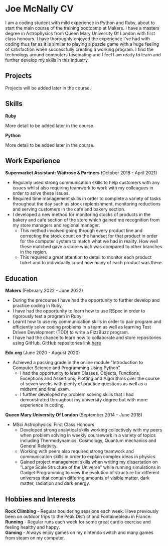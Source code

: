 # Joe McNally CV

I am a coding student with mild experience in Python and Ruby, about to start the main course of the training bootcamp at Makers. I have a masters degree in Astrophysics from Queen Mary University Of London with first class honours.
I have thoroughly enjoyed the experience I've had with coding thus far as it is similar to playing a puzzle game with a huge feeling of satisfaction when successfully creating a working program.
I find the technology around computers fascinating and I feel I am ready to learn and further develop my skills in this industry.

## Projects

Projects will be added later in the course.

## Skills

__Ruby__

More detail to be added later in the course.

__Python__

More detail to be added later in the course.

## Work Experience

__Supermarket Assistant: Waitrose & Partners__ (October 2018 - April 2021)
- Regularly used strong communication skills to help customers with any issues whilst also requiring teamwork to work with my colleagues in order to solve these issues.
- Required time management skills in order to complete a variety of tasks throughout the day such as stock replenishment, monitoring reductions and serving customers in the cafe and bakery section.
- I developed a new method for monitoring stocks of products in the bakery and cafe section of the store which gained me recognition from my store managers and regional manager.
    - This method involved going through every product line and correcting the stock count on the handset for that product in order for the computer system to match what we had in reality. How well these matched gave a score which was compared to other branches in the region.
    - This required a great attention to detail to monitor each product ticket and to individually count how many of each product was there.

## Education

__Makers__ (February 2022 - June 2022)
- During the precourse I have had the opportunity to further develop and practice coding in Ruby.
- I have had the opportunity to learn how to use RSpec in order to rigorously test a program in Ruby.
- Learnt how to use my communication skills in order to pair program and efficiently solve coding problems in a team as well as learning Test Driven Development (TDD) to write a FizzBuzz program.
- I have had the chance to learn how to collaborate and store repositories using GitHub. GitHub repositories link [here](https://github.com/jmcnally17?tab=repositories)

__Edx.org__ (June 2020 - August 2020)
- Achieved a passing grade in the online module "Introduction to Computer Science and Programming Using Python"
    - I had the opportunity to learn Classes, Objects, Functions, Exceptions and Assertions, Plotting and Algorithms over the course of seven weeks with plenty of practice questions as well as a midterm and final exam.
    - I further developed my problem solving skills that I had demonstrated throughout my university degree but with more experience in coding.

__Queen Mary University Of London__ (September 2014 - June 2018)
- MSci Astrophysics: First Class Honours
    - Developed strong analytical skills working collectively with my peers when problem solving in weekly coursework in a variety of topics including Thermodynamics, Cosmology, Quantum mechanics and General Relativity.
    - Working with peers also required strong teamwork and communication skills in order to explain complex ideas in physics.
    - Gained project management skills when writing my dissertation on "Large Scale Structure of the Universe" while running simulations in Gadget Programming to view the evolution of structure for different universes that contain differing amounts of visible matter, dark matter, radiation and dark energy.

## Hobbies and Interests

__Rock Climbing__ - Regular bouldering sessions each week. Have previously been on outdoor trips to the Peak District and Fontainebleau in France.\
__Running__ - Regular runs each week for some great cardio exercise and feeling healthy and happy.\
__Gaming__ - Always enjoy games on my nintendo switch and many games from steam on my computer.